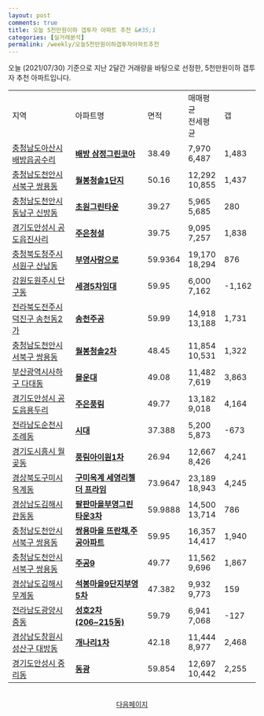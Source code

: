 ```yaml
---
layout: post
comments: true
title: 오늘 5천만원이하 갭투자 아파트 추천 &#35;1
categories: [실거래분석]
permalink: /weekly/오늘5천만원이하갭투자아파트추천
---
```


오늘 (2021/07/30) 기준으로 지난 2달간 거래량을 바탕으로 선정한,
5천만원이하 갭투자 추천 아파트입니다.

<table class="sortable">
  <tr>
    <td>지역</td>
    <td>아파트명</td>
    <td>면적</td>
    <td>매매평균<br>전세평균</td>
    <td>갭</td>
  </tr>

  <tr class="item">
    <td><a href="/apt/충청남도아산시배방읍공수리">충청남도아산시 배방읍공수리</a></td>
    <td style="font-weight: bold;"><a href="https://search.naver.com/search.naver?query=배방읍공수리 배방 삼정그린코아">배방 삼정그린코아</a></td>
    <td>38.49</td>
    <td>7,970<br>6,487</td>
    <td>1,483</td>
  </tr>

  <tr class="item">
    <td><a href="/apt/충청남도천안시서북구쌍용동">충청남도천안시서북구 쌍용동</a></td>
    <td style="font-weight: bold;"><a href="https://search.naver.com/search.naver?query=쌍용동 월봉청솔1단지">월봉청솔1단지</a></td>
    <td>50.16</td>
    <td>12,292<br>10,855</td>
    <td>1,437</td>
  </tr>

  <tr class="item">
    <td><a href="/apt/충청남도천안시동남구신방동">충청남도천안시동남구 신방동</a></td>
    <td style="font-weight: bold;"><a href="https://search.naver.com/search.naver?query=신방동 초원그린타운">초원그린타운</a></td>
    <td>39.27</td>
    <td>5,965<br>5,685</td>
    <td>280</td>
  </tr>

  <tr class="item">
    <td><a href="/apt/경기도안성시공도읍진사리">경기도안성시 공도읍진사리</a></td>
    <td style="font-weight: bold;"><a href="https://search.naver.com/search.naver?query=공도읍진사리 주은청설">주은청설</a></td>
    <td>39.75</td>
    <td>9,095<br>7,257</td>
    <td>1,838</td>
  </tr>

  <tr class="item">
    <td><a href="/apt/충청북도청주시서원구산남동">충청북도청주시서원구 산남동</a></td>
    <td style="font-weight: bold;"><a href="https://search.naver.com/search.naver?query=산남동 부영사랑으로">부영사랑으로</a></td>
    <td>59.9364</td>
    <td>19,170<br>18,294</td>
    <td>876</td>
  </tr>

  <tr class="item">
    <td><a href="/apt/강원도원주시단구동">강원도원주시 단구동</a></td>
    <td style="font-weight: bold;"><a href="https://search.naver.com/search.naver?query=단구동 세경5차임대">세경5차임대</a></td>
    <td>59.95</td>
    <td>6,000<br>7,162</td>
    <td>-1,162</td>
  </tr>

  <tr class="item">
    <td><a href="/apt/전라북도전주시덕진구송천동2가">전라북도전주시덕진구 송천동2가</a></td>
    <td style="font-weight: bold;"><a href="https://search.naver.com/search.naver?query=송천동2가 송천주공">송천주공</a></td>
    <td>59.99</td>
    <td>14,918<br>13,188</td>
    <td>1,731</td>
  </tr>

  <tr class="item">
    <td><a href="/apt/충청남도천안시서북구쌍용동">충청남도천안시서북구 쌍용동</a></td>
    <td style="font-weight: bold;"><a href="https://search.naver.com/search.naver?query=쌍용동 월봉청솔2차">월봉청솔2차</a></td>
    <td>48.45</td>
    <td>11,854<br>10,531</td>
    <td>1,322</td>
  </tr>

  <tr class="item">
    <td><a href="/apt/부산광역시사하구다대동">부산광역시사하구 다대동</a></td>
    <td style="font-weight: bold;"><a href="https://search.naver.com/search.naver?query=다대동 몰운대">몰운대</a></td>
    <td>49.08</td>
    <td>11,482<br>7,619</td>
    <td>3,863</td>
  </tr>

  <tr class="item">
    <td><a href="/apt/경기도안성시공도읍용두리">경기도안성시 공도읍용두리</a></td>
    <td style="font-weight: bold;"><a href="https://search.naver.com/search.naver?query=공도읍용두리 주은풍림">주은풍림</a></td>
    <td>49.77</td>
    <td>13,182<br>9,018</td>
    <td>4,164</td>
  </tr>

  <tr class="item">
    <td><a href="/apt/전라남도순천시조례동">전라남도순천시 조례동</a></td>
    <td style="font-weight: bold;"><a href="https://search.naver.com/search.naver?query=조례동 시대">시대</a></td>
    <td>37.388</td>
    <td>5,200<br>5,873</td>
    <td>-673</td>
  </tr>

  <tr class="item">
    <td><a href="/apt/경기도시흥시월곶동">경기도시흥시 월곶동</a></td>
    <td style="font-weight: bold;"><a href="https://search.naver.com/search.naver?query=월곶동 풍림아이원1차">풍림아이원1차</a></td>
    <td>26.94</td>
    <td>12,667<br>8,426</td>
    <td>4,241</td>
  </tr>

  <tr class="item">
    <td><a href="/apt/경상북도구미시옥계동">경상북도구미시 옥계동</a></td>
    <td style="font-weight: bold;"><a href="https://search.naver.com/search.naver?query=옥계동 구미옥계 세영리첼 더 프라임">구미옥계 세영리첼 더 프라임</a></td>
    <td>73.9647</td>
    <td>23,189<br>18,943</td>
    <td>4,245</td>
  </tr>

  <tr class="item">
    <td><a href="/apt/경상남도김해시관동동">경상남도김해시 관동동</a></td>
    <td style="font-weight: bold;"><a href="https://search.naver.com/search.naver?query=관동동 팔판마을부영그린타운3차">팔판마을부영그린타운3차</a></td>
    <td>59.9888</td>
    <td>14,500<br>13,714</td>
    <td>786</td>
  </tr>

  <tr class="item">
    <td><a href="/apt/충청남도천안시서북구쌍용동">충청남도천안시서북구 쌍용동</a></td>
    <td style="font-weight: bold;"><a href="https://search.naver.com/search.naver?query=쌍용동 쌍용마을 뜨란채,주공아파트">쌍용마을 뜨란채,주공아파트</a></td>
    <td>59.95</td>
    <td>16,357<br>14,417</td>
    <td>1,940</td>
  </tr>

  <tr class="item">
    <td><a href="/apt/충청남도천안시서북구쌍용동">충청남도천안시서북구 쌍용동</a></td>
    <td style="font-weight: bold;"><a href="https://search.naver.com/search.naver?query=쌍용동 주공9">주공9</a></td>
    <td>49.77</td>
    <td>11,562<br>9,696</td>
    <td>1,867</td>
  </tr>

  <tr class="item">
    <td><a href="/apt/경상남도김해시무계동">경상남도김해시 무계동</a></td>
    <td style="font-weight: bold;"><a href="https://search.naver.com/search.naver?query=무계동 석봉마을9단지부영5차">석봉마을9단지부영5차</a></td>
    <td>47.382</td>
    <td>9,932<br>9,773</td>
    <td>159</td>
  </tr>

  <tr class="item">
    <td><a href="/apt/전라남도광양시중동">전라남도광양시 중동</a></td>
    <td style="font-weight: bold;"><a href="https://search.naver.com/search.naver?query=중동 성호2차(206~215동)">성호2차(206~215동)</a></td>
    <td>59.79</td>
    <td>6,941<br>7,068</td>
    <td>-127</td>
  </tr>

  <tr class="item">
    <td><a href="/apt/경상남도창원시성산구대방동">경상남도창원시성산구 대방동</a></td>
    <td style="font-weight: bold;"><a href="https://search.naver.com/search.naver?query=대방동 개나리1차">개나리1차</a></td>
    <td>42.18</td>
    <td>11,444<br>8,977</td>
    <td>2,468</td>
  </tr>

  <tr class="item">
    <td><a href="/apt/경기도안성시중리동">경기도안성시 중리동</a></td>
    <td style="font-weight: bold;"><a href="https://search.naver.com/search.naver?query=중리동 동광">동광</a></td>
    <td>59.854</td>
    <td>12,697<br>10,442</td>
    <td>2,255</td>
  </tr>

</table>
<br>
<center><a href="/weekly/5천만원이하갭투자아파트추천2">다음페이지</a></center>
<br><br>
